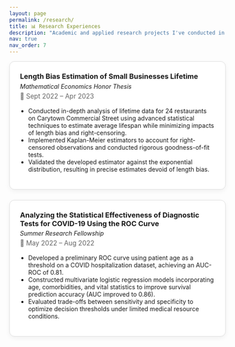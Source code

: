 ```yaml
---
layout: page
permalink: /research/
title: 📊 Research Experiences
description: "Academic and applied research projects I've conducted in statistics and data science."
nav: true
nav_order: 7
---
```


<!-- Embedded CSS for styling research cards -->
<style>
.research-card {
  border: 1px solid #ddd;
  border-radius: 12px;
  padding: 1.5rem;
  margin-bottom: 1.5rem;
  box-shadow: 0 4px 12px rgba(0, 0, 0, 0.05);
  background-color: white;
}

.research-header {
  display: flex;
  flex-direction: column;
  gap: 0.3rem;
}

.research-header h3 {
  margin: 0;
}

.research-meta {
  font-size: 0.95rem;
  color: #666;
  margin-bottom: 0.5rem;
}

.research-body ul {
  padding-left: 1.2rem;
  margin-top: 0.5rem;
}
</style>


<div class="research-card">
  <div class="research-header">
    <h3> <strong>Length Bias Estimation of Small Businesses Lifetime</strong></h3>
    <em>Mathematical Economics Honor Thesis</em>
    <div class="research-meta">📅 Sept 2022 – Apr 2023</div>
  </div>
  <div class="research-body">
    <ul>
      <li>Conducted in-depth analysis of lifetime data for 24 restaurants on Carytown Commercial Street using advanced statistical techniques to estimate average lifespan while minimizing impacts of length bias and right-censoring.</li>
      <li>Implemented Kaplan-Meier estimators to account for right-censored observations and conducted rigorous goodness-of-fit tests.</li>
      <li>Validated the developed estimator against the exponential distribution, resulting in precise estimates devoid of length bias.</li>
    </ul>
  </div>
</div>

<div class="research-card">
  <div class="research-header">
    <h3> <strong>Analyzing the Statistical Effectiveness of Diagnostic Tests for COVID-19 Using the ROC Curve</strong></h3>
    <em>Summer Research Fellowship</em>
    <div class="research-meta">📅 May 2022 – Aug 2022</div>
  </div>
  <div class="research-body">
    <ul>
      <li>Developed a preliminary ROC curve using patient age as a threshold on a COVID hospitalization dataset, achieving an AUC-ROC of 0.81.</li>
      <li>Constructed multivariate logistic regression models incorporating age, comorbidities, and vital statistics to improve survival prediction accuracy (AUC improved to 0.86).</li>
      <li>Evaluated trade-offs between sensitivity and specificity to optimize decision thresholds under limited medical resource conditions.</li>
    </ul>
  </div>
</div>
